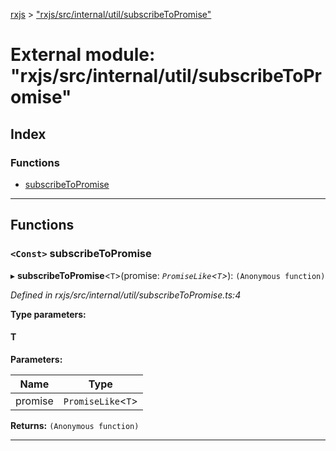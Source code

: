 [rxjs](../README.md) > ["rxjs/src/internal/util/subscribeToPromise"](../modules/_rxjs_src_internal_util_subscribetopromise_.md)

# External module: "rxjs/src/internal/util/subscribeToPromise"

## Index

### Functions

* [subscribeToPromise](_rxjs_src_internal_util_subscribetopromise_.md#subscribetopromise)

---

## Functions

<a id="subscribetopromise"></a>

### `<Const>` subscribeToPromise

▸ **subscribeToPromise**<`T`>(promise: *`PromiseLike`<`T`>*): `(Anonymous function)`

*Defined in rxjs/src/internal/util/subscribeToPromise.ts:4*

**Type parameters:**

#### T 
**Parameters:**

| Name | Type |
| ------ | ------ |
| promise | `PromiseLike`<`T`> |

**Returns:** `(Anonymous function)`

___

